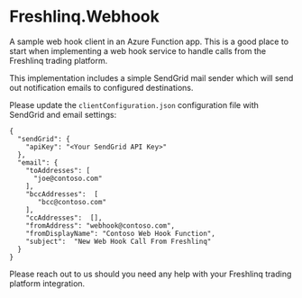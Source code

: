# Freshlinq.Webhook

A sample web hook client in an Azure Function app. This is a good place to start when implementing a web hook service to handle calls from the Freshlinq trading platform.

This implementation includes a simple SendGrid mail sender which will send out notification emails to configured destinations.

Please update the ```clientConfiguration.json``` configuration file with SendGrid and email settings:
````
{
  "sendGrid": {
    "apiKey": "<Your SendGrid API Key>"
  },
  "email": {
    "toAddresses": [
      "joe@contoso.com"
    ],
    "bccAddresses":  [
       "bcc@contoso.com"
    ],
    "ccAddresses":  [],
    "fromAddress": "webhook@contoso.com",
    "fromDisplayName": "Contoso Web Hook Function", 
    "subject":  "New Web Hook Call From Freshlinq"
  } 
}
````

Please reach out to us should you need any help with your Freshlinq trading platform integration.
